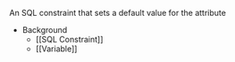 An SQL constraint that sets a default value for the attribute

- Background
	- [[SQL Constraint]]
	- [[Variable]]
